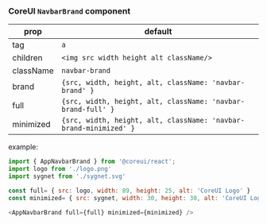 ### CoreUI `NavbarBrand` component


prop | default
--- | ---
tag | `a`
children | `<img src width height alt className/>`
className | `navbar-brand`
brand | `{src, width, height, alt, className: 'navbar-brand' }`
full | `{src, width, height, alt, className: 'navbar-brand-full' }`
minimized | `{src, width, height, alt, className: 'navbar-brand-minimized' }`


example:
```js
import { AppNavbarBrand } from '@coreui/react';
import logo from './logo.png'
import sygnet from './sygnet.svg'

const full= { src: logo, width: 89, height: 25, alt: 'CoreUI Logo' }
const minimized= { src: sygnet, width: 30, height: 30, alt: 'CoreUI Logo' }

<AppNavbarBrand full={full} minimized={minimized} />
```
